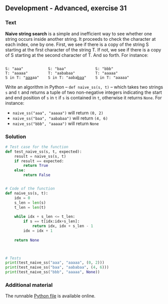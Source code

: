 ## Development - Advanced, exercise 31

### Text
**Naive string search** is a simple and inefficient way to see whether one string occurs inside another string. It proceeds to check the character at each index, one by one. First, we see if there is a copy of the string S starting at the first character of the string T. If not, we see if there is a copy of S starting at the second character of T. And so forth. For instance:

<pre><code>
S: "aaa"           S: "baa"             S: "bbb"
T: "aaaaa"         T: "aababaa"         T: "aaaaa"
S in T: "<u>aaa</u>aa"    S in T: "aaba<u>baa</u>"    S in T: "aaaaa"
</code></pre>

Write an algorithm in Python – `def naive_ss(s, t)` – which takes two strings `s` and `t` and returns a tuple of two non-negative integers indicating the start and end position of `s` in `t` if `s` is contained in `t`, otherwise it returns `None`. For instance:

* `naive_ss("aaa", "aaaaa")` will return `(0, 2)`
* `naive_ss("baa", "aababaa")` will return `(4, 6)`
* `naive_ss("bbb", "aaaaa")` will return `None`


### Solution
```python
# Test case for the function
def test_naive_ss(s, t, expected):
    result = naive_ss(s, t)
    if result == expected:
        return True
    else:
        return False


# Code of the function
def naive_ss(s, t):
    idx = 0
    s_len = len(s)
    t_len = len(t)
    
    while idx + s_len <= t_len:
        if s == t[idx:idx+s_len]:
            return idx, idx + s_len - 1
        idx = idx + 1
    
    return None



# Tests
print(test_naive_ss("aaa", "aaaaa", (0, 2)))
print(test_naive_ss("baa", "aababaa", (4, 6)))
print(test_naive_ss("bbb", "aaaaa", None))
``` 

### Additional material
The runnable [Python file](exercise_31.py) is available online.

